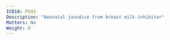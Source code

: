 ```yaml
---
ICD10: P593
Description: "Neonatal jaundice from breast milk inhibitor"
Matters: No
Weight: 0
---
```


